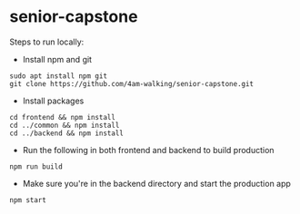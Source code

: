 # senior-capstone

Steps to run locally:
- Install npm and git
```
sudo apt install npm git
git clone https://github.com/4am-walking/senior-capstone.git
```
- Install packages
```
cd frontend && npm install
cd ../common && npm install
cd ../backend && npm install
```
- Run the following in both frontend and backend to build production
```
npm run build

```
- Make sure you're in the backend directory and start the production app
```
npm start
```
